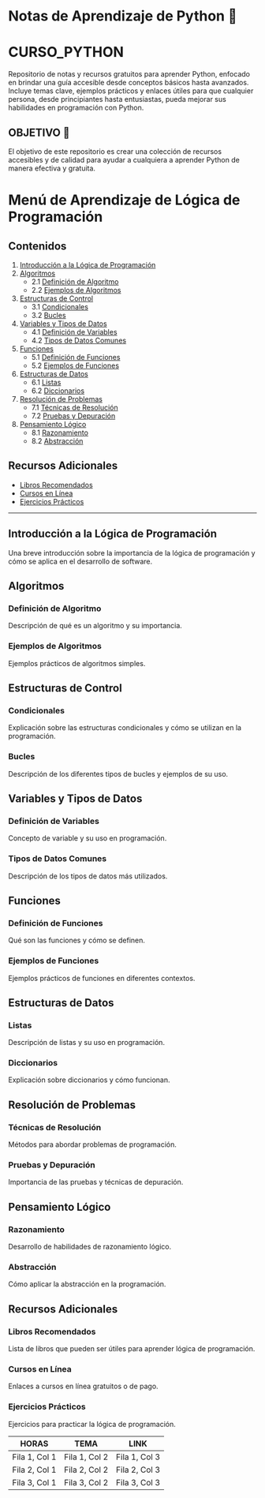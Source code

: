 # Notas de Aprendizaje de Python 🐍

# CURSO_PYTHON
Repositorio de notas y recursos gratuitos para aprender Python, enfocado en brindar una guía accesible desde conceptos básicos hasta avanzados. Incluye temas clave, ejemplos prácticos y enlaces útiles para que cualquier persona, desde principiantes hasta entusiastas, pueda mejorar sus habilidades en programación con Python.
## OBJETIVO 🎯

El objetivo de este repositorio es crear una colección de recursos accesibles y de calidad para ayudar a cualquiera a aprender Python de manera efectiva y gratuita.

# Menú de Aprendizaje de Lógica de Programación

## Contenidos

1. [Introducción a la Lógica de Programación](#introducción-a-la-lógica-de-programación)
2. [Algoritmos](#algoritmos)
   - 2.1 [Definición de Algoritmo](#definición-de-algoritmo)
   - 2.2 [Ejemplos de Algoritmos](#ejemplos-de-algoritmos)
3. [Estructuras de Control](#estructuras-de-control)
   - 3.1 [Condicionales](#condicionales)
   - 3.2 [Bucles](#bucles)
4. [Variables y Tipos de Datos](#variables-y-tipos-de-datos)
   - 4.1 [Definición de Variables](#definición-de-variables)
   - 4.2 [Tipos de Datos Comunes](#tipos-de-datos-comunes)
5. [Funciones](#funciones)
   - 5.1 [Definición de Funciones](#definición-de-funciones)
   - 5.2 [Ejemplos de Funciones](#ejemplos-de-funciones)
6. [Estructuras de Datos](#estructuras-de-datos)
   - 6.1 [Listas](#listas)
   - 6.2 [Diccionarios](#diccionarios)
7. [Resolución de Problemas](#resolución-de-problemas)
   - 7.1 [Técnicas de Resolución](#técnicas-de-resolución)
   - 7.2 [Pruebas y Depuración](#pruebas-y-depuración)
8. [Pensamiento Lógico](#pensamiento-lógico)
   - 8.1 [Razonamiento](#razonamiento)
   - 8.2 [Abstracción](#abstracción)

## Recursos Adicionales
- [Libros Recomendados](#libros-recomendados)
- [Cursos en Línea](#cursos-en-línea)
- [Ejercicios Prácticos](#ejercicios-prácticos)

---

## Introducción a la Lógica de Programación
Una breve introducción sobre la importancia de la lógica de programación y cómo se aplica en el desarrollo de software.

## Algoritmos
### Definición de Algoritmo
Descripción de qué es un algoritmo y su importancia.

### Ejemplos de Algoritmos
Ejemplos prácticos de algoritmos simples.

## Estructuras de Control
### Condicionales
Explicación sobre las estructuras condicionales y cómo se utilizan en la programación.

### Bucles
Descripción de los diferentes tipos de bucles y ejemplos de su uso.

## Variables y Tipos de Datos
### Definición de Variables
Concepto de variable y su uso en programación.

### Tipos de Datos Comunes
Descripción de los tipos de datos más utilizados.

## Funciones
### Definición de Funciones
Qué son las funciones y cómo se definen.

### Ejemplos de Funciones
Ejemplos prácticos de funciones en diferentes contextos.

## Estructuras de Datos
### Listas
Descripción de listas y su uso en programación.

### Diccionarios
Explicación sobre diccionarios y cómo funcionan.

## Resolución de Problemas
### Técnicas de Resolución
Métodos para abordar problemas de programación.

### Pruebas y Depuración
Importancia de las pruebas y técnicas de depuración.

## Pensamiento Lógico
### Razonamiento
Desarrollo de habilidades de razonamiento lógico.

### Abstracción
Cómo aplicar la abstracción en la programación.

## Recursos Adicionales
### Libros Recomendados
Lista de libros que pueden ser útiles para aprender lógica de programación.

### Cursos en Línea
Enlaces a cursos en línea gratuitos o de pago.

### Ejercicios Prácticos
Ejercicios para practicar la lógica de programación.



| HORAS | TEMA  | LINK|
|---------------|---------------|---------------|
| Fila 1, Col 1 | Fila 1, Col 2 | Fila 1, Col 3 |
| Fila 2, Col 1 | Fila 2, Col 2 | Fila 2, Col 3 |
| Fila 3, Col 1 | Fila 3, Col 2 | Fila 3, Col 3 |
